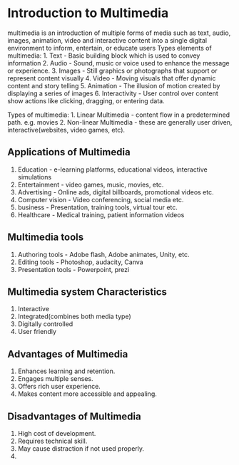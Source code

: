 # Introduction to Multimedia
multimedia is an introduction of multiple forms of media such as text, audio, images, animation, video and interactive content into a single digital environment to inform, entertain, or educate users
Types elements of multimedia:
		1. Text - Basic building block which is used to convey information
		2. Audio - Sound, music or voice used to enhance the message or experience.
		3. Images - Still graphics or photographs that support or represent content visually 
		4. Video - Moving visuals that offer dynamic content and story telling
		5. Animation - The illusion of motion created by displaying a series of images 
		6. Interactivity - User control over content show actions like clicking, dragging, or entering data. 

Types of multimedia:
		1. Linear Multimedia - content flow in a predetermined path. e.g. movies
		2. Non-linear Multimedia - these are generally user driven, interactive(websites, video games, etc).

## Applications of Multimedia
1. Education - e-learning platforms, educational videos, interactive simulations
2. Entertainment - video games, music, movies, etc.
3. Advertising - Online ads, digital billboards, promotional videos etc.
4. Computer vision - Video conferencing, social media etc.
5. business - Presentation, training tools, virtual tour etc.
6. Healthcare - Medical training, patient information videos

## Multimedia tools
1. Authoring tools -  Adobe flash, Adobe animates, Unity, etc.
2. Editing tools - Photoshop, audacity, Canva
3. Presentation tools - Powerpoint, prezi

## Multimedia system Characteristics
1. Interactive
2. Integrated(combines both media type)
3. Digitally controlled
4. User friendly

## Advantages of Multimedia
1. Enhances learning and retention.
2. Engages multiple senses.
3. Offers rich user experience.
4. Makes content more accessible and appealing. 

## Disadvantages of Multimedia
1. High cost of development.
2. Requires technical skill.
3. May cause distraction if not used properly.
4. 